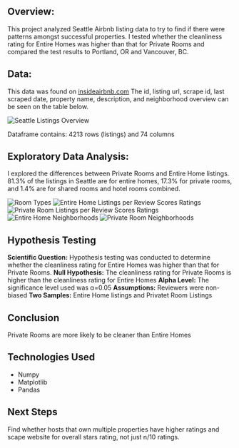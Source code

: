 ## Overview:
This project analyzed Seattle Airbnb listing data to try to find if there were patterns amongst successful properties. I tested whether the cleanliness rating for Entire Homes was higher than that for Private Rooms and compared the test results to Portland, OR and Vancouver, BC.

## Data:
This data was found on [insideairbnb.com](http://insideairbnb.com/get-the-data.html)
The id, listing url, scrape id, last scraped date, property name, description, and neighborhood overview can be seen on the table below. 

![Seattle Listings Overview](https://user-images.githubusercontent.com/79812486/121740651-407f3500-cab2-11eb-88b4-43bc570f10ed.png)

Dataframe contains:
4213 rows (listings) and 74 columns

## Exploratory Data Analysis:
I explored the differences between Private Rooms and Entire Home listings. 81.3% of the listings in Seattle are for entire homes, 17.3% for private rooms, and 1.4% are for shared rooms and hotel rooms combined. 


![Room Types](https://user-images.githubusercontent.com/79812486/121745513-3e6ca480-cab9-11eb-8f32-f60e0fb367b4.png)
![Entire Home Listings per Review Scores Ratings](https://user-images.githubusercontent.com/79812486/121751196-8b08ad80-cac2-11eb-9343-ce4efa1ebd20.png)
![Private Room Listings per Review Scores Ratings](https://user-images.githubusercontent.com/79812486/121751210-8fcd6180-cac2-11eb-9195-b1d62cfc5838.png)
![Entire Home Neighborhoods](https://user-images.githubusercontent.com/79812486/121745537-47f60c80-cab9-11eb-926a-6712525892b4.png)
![Private Room Neighborhoods](https://user-images.githubusercontent.com/79812486/121745543-49bfd000-cab9-11eb-843d-94c12ae6be4a.png)



## Hypothesis Testing
**Scientific Question:** Hypothesis testing was conducted to determine whether the cleanliness rating for Entire Homes was higher than that for Private Rooms. 
**Null Hypothesis:** The cleanliness rating for Private Rooms is higher than the cleanliness rating for Entire Homes
**Alpha Level:** The significance level used was α=0.05
**Assumptions:** Reviewers were non-biased
**Two Samples:** Entire Home listings and Privatet Room Listings

## Conclusion 
Private Rooms are more likely to be cleaner than Entire Homes

## Technologies Used
* Numpy
* Matplotlib
* Pandas

## Next Steps
Find whether hosts that own multiple properties have higher ratings and scape website for overall stars rating, not just n/10 ratings. 
